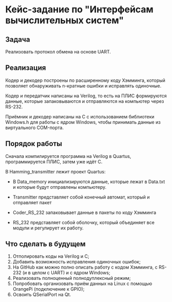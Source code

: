 # Кейс-задание по "Интерфейсам вычислительных систем"

## Задача
Реализовать протокол обмена на основе UART.

## Реализация
Кодер и декодер построены по расширенному коду Хэмминга,
который позволяет обнаруживать n-кратные ошибки и исправлять одиночные.

Кодер и передатчик написаны на Verilog, то есть на ПЛИС формируются
данные, которые запаковываются и отправляются на компьютер через RS-232.

Приёмник и декодер написаны на C с использованием библиотеки Windows.h
для работы с ядром Windows, чтобы принимать данные из виртуального COM-порта.

## Порядок работы

Сначала компилируется программа на Verilog в Quartus, программируется 
ПЛИС, затем уже идёт C.

В Hamming_transmitter лежит проект Quartus:

- В Data_memory инициализируются данные, которые лежат в Data.txt и которые
будут отправлены компьютеру.

- Transmitter представляет собой конечный автомат, который и отправляет пакет

- Coder_RS_232 запаковывает данные в пакеты по коду Хэмминга

- RS_232 представляет собой оболочку, который объединяет все модули и
регулирует их работу.

## Что сделать в будущем

1. Отполировать коды на Verilog и C;
2. Добавить возможность исправления одиночных ошибок;
3. На GitHub как можно полно описать работу с кодом Хэмминга,
с RS-232 (и в целом с UART) и с ядром Windows;
4. Реализовать полноценный полнодуплексный режим;
5. Попробовать организовать приём данных на Linux с помощью
OrangePi (подключение к GPIO);
6. Освоить QSerialPort на Qt.
 
